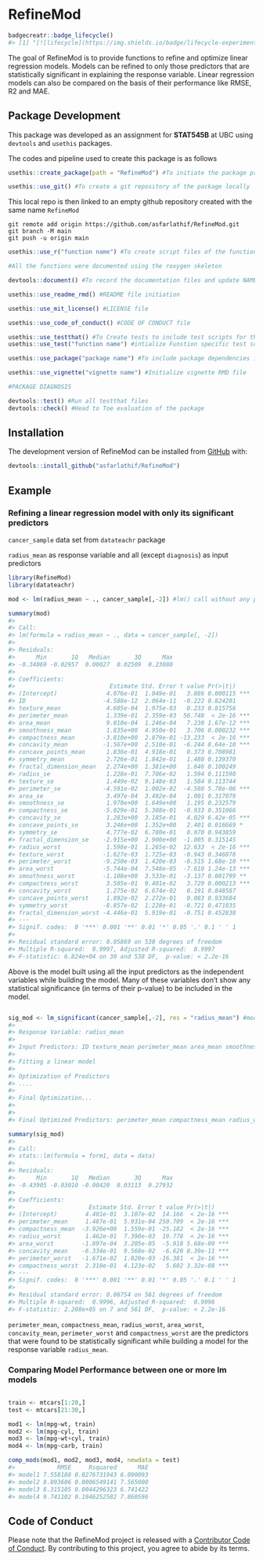 
<!-- README.md is generated from README.Rmd. Please edit that file -->

# RefineMod

<!-- badges: start -->

``` r
badgecreatr::badge_lifecycle()
#> [1] "[![lifecycle](https://img.shields.io/badge/lifecycle-experimental-orange.svg)](https://www.tidyverse.org/lifecycle/#experimental)"
```

<!-- badges: end -->

The goal of RefineMod is to provide functions to refine and optimize
linear regression models. Models can be refined to only those predictors
that are statistically significant in explaining the response variable.
Linear regression models can also be compared on the basis of their
performance like RMSE, R2 and MAE.

## Package Development

This package was developed as an assignment for **STAT545B** at UBC
using `devtools` and `usethis` packages.

The codes and pipeline used to create this package is as follows

``` r
usethis::create_package(path = "RefineMod") #To initiate the package project locally

usethis::use_git() #To create a git repository of the package locally
```

This local repo is then linked to an empty github repository created
with the same name `RefineMod`

    git remote add origin https://github.com/asfarlathif/RefineMod.git
    git branch -M main
    git push -u origin main

``` r
usethis::use_r("function name") #To create script files of the functions in this package

#All the functions were documented using the roxygen skeleton

devtools::document() #To record the documentation files and update NAMESPACE

usethis::use_readme_rmd() #README file initiation

usethis::use_mit_license() #LICENSE file

usethis::use_code_of_conduct() #CODE OF CONDUCT file

usethis::use_testthat() #To Create tests to include test scripts for the functions
usethis::use_test("function name") #intialize Funstion specific test scripts

usethis::use_package("package name") #To include package dependencies in the DESCRIPTION file

usethis::use_vignette("vignette name") #Initialize vignette RMD file

#PACKAGE DIAGNOSIS

devtools::test() #Run all testthat files
devtools::check() #Head to Toe evaluation of the package
```

## Installation

The development version of RefineMod can be installed from
[GitHub](https://github.com/) with:

``` r
devtools::install_github("asfarlathif/RefineMod")
```

## Example

### Refining a linear regression model with only its significant predictors

`cancer_sample` data set from `datateachr` package

`radius_mean` as response variable and all (except `diagnosis`) as input
predictors

``` r
library(RefineMod)
library(datateachr)

mod <- lm(radius_mean ~ ., cancer_sample[,-2]) #lm() call without any predictor selection

summary(mod)
#> 
#> Call:
#> lm(formula = radius_mean ~ ., data = cancer_sample[, -2])
#> 
#> Residuals:
#>      Min       1Q   Median       3Q      Max 
#> -0.34069 -0.02957  0.00027  0.02509  0.23880 
#> 
#> Coefficients:
#>                           Estimate Std. Error t value Pr(>|t|)    
#> (Intercept)              4.076e-01  1.049e-01   3.886 0.000115 ***
#> ID                      -4.588e-12  2.064e-11  -0.222 0.824201    
#> texture_mean             4.605e-04  1.975e-03   0.233 0.815756    
#> perimeter_mean           1.339e-01  2.359e-03  56.748  < 2e-16 ***
#> area_mean                9.010e-04  1.246e-04   7.230 1.67e-12 ***
#> smoothness_mean          1.835e+00  4.950e-01   3.706 0.000232 ***
#> compactness_mean        -3.810e+00  2.879e-01 -13.233  < 2e-16 ***
#> concavity_mean          -1.567e+00  2.510e-01  -6.244 8.64e-10 ***
#> concave_points_mean      1.836e-01  4.918e-01   0.373 0.708981    
#> symmetry_mean            2.726e-01  1.842e-01   1.480 0.139370    
#> fractal_dimension_mean   2.274e+00  1.381e+00   1.646 0.100249    
#> radius_se                1.228e-01  7.706e-02   1.594 0.111590    
#> texture_se               1.449e-02  9.148e-03   1.584 0.113744    
#> perimeter_se            -4.591e-02  1.002e-02  -4.580 5.78e-06 ***
#> area_se                  3.497e-04  3.492e-04   1.001 0.317079    
#> smoothness_se            1.970e+00  1.649e+00   1.195 0.232579    
#> compactness_se          -5.029e-01  5.388e-01  -0.933 0.351066    
#> concavity_se             1.283e+00  3.185e-01   4.029 6.42e-05 ***
#> concave_points_se        3.246e+00  1.352e+00   2.401 0.016669 *  
#> symmetry_se              4.777e-02  6.780e-01   0.070 0.943859    
#> fractal_dimension_se    -2.915e+00  2.900e+00  -1.005 0.315145    
#> radius_worst             1.598e-01  1.265e-02  12.633  < 2e-16 ***
#> texture_worst           -1.627e-03  1.725e-03  -0.943 0.346078    
#> perimeter_worst         -9.250e-03  1.420e-03  -6.515 1.68e-10 ***
#> area_worst              -5.744e-04  7.548e-05  -7.610 1.24e-13 ***
#> smoothness_worst        -1.108e+00  3.533e-01  -3.137 0.001799 ** 
#> compactness_worst        3.505e-01  9.401e-02   3.729 0.000213 ***
#> concavity_worst          1.275e-02  6.674e-02   0.191 0.848587    
#> concave_points_worst     1.892e-02  2.272e-01   0.083 0.933684    
#> symmetry_worst          -8.857e-02  1.228e-01  -0.721 0.471035    
#> fractal_dimension_worst -4.446e-01  5.919e-01  -0.751 0.452838    
#> ---
#> Signif. codes:  0 '***' 0.001 '**' 0.01 '*' 0.05 '.' 0.1 ' ' 1
#> 
#> Residual standard error: 0.05869 on 538 degrees of freedom
#> Multiple R-squared:  0.9997, Adjusted R-squared:  0.9997 
#> F-statistic: 6.824e+04 on 30 and 538 DF,  p-value: < 2.2e-16
```

Above is the model built using all the input predictors as the
independent variables while building the model. Many of these variables
don’t show any statistical significance (in terms of their p-value) to
be included in the model.

``` r

sig_mod <- lm_significant(cancer_sample[,-2], res = "radius_mean") #model with optimized predictors
#> 
#> Response Variable: radius_mean 
#> 
#> Input Predictors: ID texture_mean perimeter_mean area_mean smoothness_mean compactness_mean concavity_mean concave_points_mean symmetry_mean fractal_dimension_mean radius_se texture_se perimeter_se area_se smoothness_se compactness_se concavity_se concave_points_se symmetry_se fractal_dimension_se radius_worst texture_worst perimeter_worst area_worst smoothness_worst compactness_worst concavity_worst concave_points_worst symmetry_worst fractal_dimension_worst 
#> 
#> Fitting a linear model 
#> 
#> Optimization of Predictors
#> ....
#> 
#> Final Optimization...
#> 
#> 
#> Final Optimized Predictors: perimeter_mean compactness_mean radius_worst area_worst concavity_mean perimeter_worst compactness_worst

summary(sig_mod)
#> 
#> Call:
#> stats::lm(formula = form1, data = data)
#> 
#> Residuals:
#>      Min       1Q   Median       3Q      Max 
#> -0.43905 -0.03010 -0.00420  0.03113  0.27932 
#> 
#> Coefficients:
#>                     Estimate Std. Error t value Pr(>|t|)    
#> (Intercept)        4.401e-01  3.107e-02  14.166  < 2e-16 ***
#> perimeter_mean     1.487e-01  5.931e-04 250.709  < 2e-16 ***
#> compactness_mean  -3.926e+00  1.559e-01 -25.182  < 2e-16 ***
#> radius_worst       1.462e-01  7.390e-03  19.778  < 2e-16 ***
#> area_worst        -1.897e-04  3.205e-05  -5.918 5.68e-09 ***
#> concavity_mean    -6.334e-01  9.568e-02  -6.620 8.39e-11 ***
#> perimeter_worst   -1.671e-02  1.020e-03 -16.381  < 2e-16 ***
#> compactness_worst  2.310e-01  4.123e-02   5.602 3.32e-08 ***
#> ---
#> Signif. codes:  0 '***' 0.001 '**' 0.01 '*' 0.05 '.' 0.1 ' ' 1
#> 
#> Residual standard error: 0.06754 on 561 degrees of freedom
#> Multiple R-squared:  0.9996, Adjusted R-squared:  0.9996 
#> F-statistic: 2.208e+05 on 7 and 561 DF,  p-value: < 2.2e-16
```

`perimeter_mean`, `compactness_mean`, `radius_worst`, `area_worst`,
`concavity_mean`, `perimeter_worst` and `compactness_worst` are the
predictors that were found to be statistically significant while
building a model for the response variable `radius_mean`.

### Comparing Model Performance between one or more lm models

``` r

train <- mtcars[1:20,]
test <- mtcars[21:30,]

mod1 <- lm(mpg~wt, train)
mod2 <- lm(mpg~cyl, train)
mod3 <- lm(mpg~wt+cyl, train)
mod4 <- lm(mpg~carb, train)

comp_mods(mod1, mod2, mod3, mod4, newdata = test)
#>            RMSE     Rsquared      MAE
#> model1 7.558188 0.0276731943 6.090093
#> model2 8.893606 0.0006549141 7.565000
#> model3 8.315105 0.0044296323 6.741422
#> model4 9.741102 0.1946252582 7.860596
```

## Code of Conduct

Please note that the RefineMod project is released with a [Contributor
Code of
Conduct](https://contributor-covenant.org/version/2/0/CODE_OF_CONDUCT.html).
By contributing to this project, you agree to abide by its terms.

